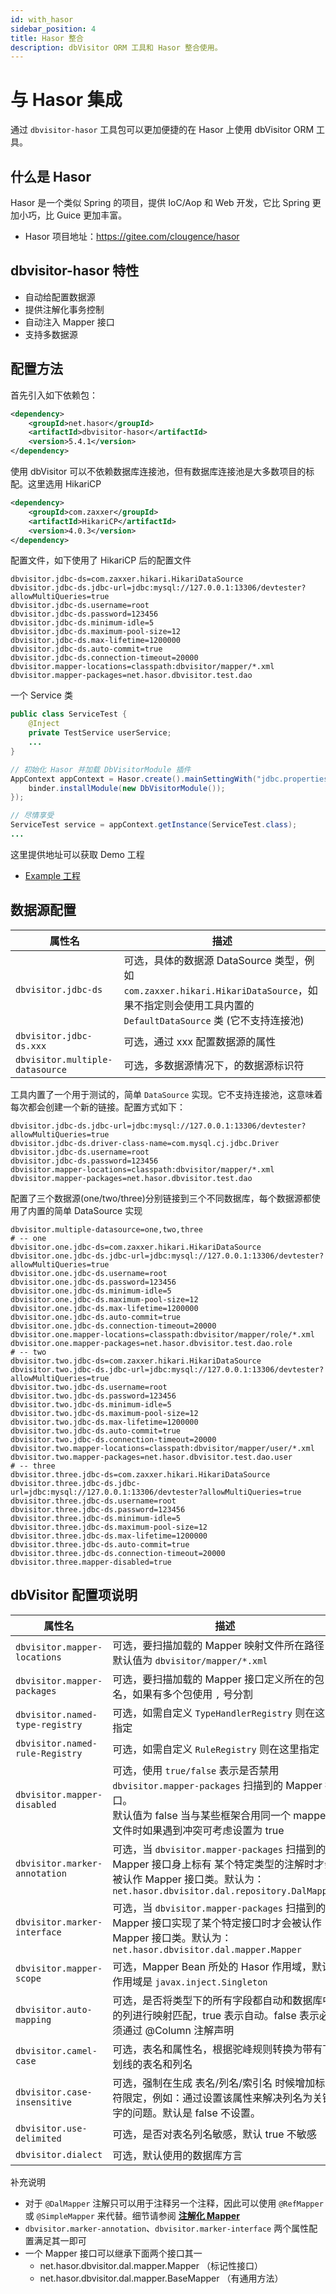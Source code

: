 ```yaml
---
id: with_hasor
sidebar_position: 4
title: Hasor 整合
description: dbVisitor ORM 工具和 Hasor 整合使用。
---
```

# 与 Hasor 集成

通过 `dbvisitor-hasor` 工具包可以更加便捷的在 Hasor 上使用 dbVisitor ORM 工具。

## 什么是 Hasor
Hasor 是一个类似 Spring 的项目，提供 IoC/Aop 和 Web 开发，它比 Spring 更加小巧，比 Guice 更加丰富。

- Hasor 项目地址：https://gitee.com/clougence/hasor

## dbvisitor-hasor 特性

- 自动给配置数据源
- 提供注解化事务控制
- 自动注入 Mapper 接口
- 支持多数据源

## 配置方法

首先引入如下依赖包：

```xml
<dependency>
    <groupId>net.hasor</groupId>
    <artifactId>dbvisitor-hasor</artifactId>
    <version>5.4.1</version>
</dependency>
```

使用 dbVisitor 可以不依赖数据库连接池，但有数据库连接池是大多数项目的标配。这里选用 HikariCP

```xml
<dependency>
    <groupId>com.zaxxer</groupId>
    <artifactId>HikariCP</artifactId>
    <version>4.0.3</version>
</dependency>
```

配置文件，如下使用了 HikariCP 后的配置文件

```properties
dbvisitor.jdbc-ds=com.zaxxer.hikari.HikariDataSource
dbvisitor.jdbc-ds.jdbc-url=jdbc:mysql://127.0.0.1:13306/devtester?allowMultiQueries=true
dbvisitor.jdbc-ds.username=root
dbvisitor.jdbc-ds.password=123456
dbvisitor.jdbc-ds.minimum-idle=5
dbvisitor.jdbc-ds.maximum-pool-size=12
dbvisitor.jdbc-ds.max-lifetime=1200000
dbvisitor.jdbc-ds.auto-commit=true
dbvisitor.jdbc-ds.connection-timeout=20000
dbvisitor.mapper-locations=classpath:dbvisitor/mapper/*.xml
dbvisitor.mapper-packages=net.hasor.dbvisitor.test.dao
```

一个 Service 类

```java
public class ServiceTest {
    @Inject
    private TestService userService;
    ...
}
```

```java
// 初始化 Hasor 并加载 DbVisitorModule 插件
AppContext appContext = Hasor.create().mainSettingWith("jdbc.properties").build(binder -> {
    binder.installModule(new DbVisitorModule());
});

// 尽情享受
ServiceTest service = appContext.getInstance(ServiceTest.class);
...
```

这里提供地址可以获取 Demo 工程

- [Example 工程](https://gitee.com/zycgit/dbvisitor/tree/main/dbvisitor-example/hasor/)

## 数据源配置

| 属性名                             | 描述                                                                                                                  |
|---------------------------------|---------------------------------------------------------------------------------------------------------------------|
| `dbvisitor.jdbc-ds`             | 可选，具体的数据源 DataSource 类型，例如 `com.zaxxer.hikari.HikariDataSource`，如果不指定则会使用工具内置的 `DefaultDataSource` 类 (它不支持连接池)      |
| `dbvisitor.jdbc-ds.xxx`         | 可选，通过 xxx 配置数据源的属性                                                                                                  |
| `dbvisitor.multiple-datasource` | 可选，多数据源情况下，的数据源标识符                                                                                                  |

工具内置了一个用于测试的，简单 `DataSource` 实现。它不支持连接池，这意味着每次都会创建一个新的链接。配置方式如下：

```properties
dbvisitor.jdbc-ds.jdbc-url=jdbc:mysql://127.0.0.1:13306/devtester?allowMultiQueries=true
dbvisitor.jdbc-ds.driver-class-name=com.mysql.cj.jdbc.Driver
dbvisitor.jdbc-ds.username=root
dbvisitor.jdbc-ds.password=123456
dbvisitor.mapper-locations=classpath:dbvisitor/mapper/*.xml
dbvisitor.mapper-packages=net.hasor.dbvisitor.test.dao
```

配置了三个数据源(one/two/three)分别链接到三个不同数据库，每个数据源都使用了内置的简单 DataSource 实现

```properties
dbvisitor.multiple-datasource=one,two,three
# -- one
dbvisitor.one.jdbc-ds=com.zaxxer.hikari.HikariDataSource
dbvisitor.one.jdbc-ds.jdbc-url=jdbc:mysql://127.0.0.1:13306/devtester?allowMultiQueries=true
dbvisitor.one.jdbc-ds.username=root
dbvisitor.one.jdbc-ds.password=123456
dbvisitor.one.jdbc-ds.minimum-idle=5
dbvisitor.one.jdbc-ds.maximum-pool-size=12
dbvisitor.one.jdbc-ds.max-lifetime=1200000
dbvisitor.one.jdbc-ds.auto-commit=true
dbvisitor.one.jdbc-ds.connection-timeout=20000
dbvisitor.one.mapper-locations=classpath:dbvisitor/mapper/role/*.xml
dbvisitor.one.mapper-packages=net.hasor.dbvisitor.test.dao.role
# -- two
dbvisitor.two.jdbc-ds=com.zaxxer.hikari.HikariDataSource
dbvisitor.two.jdbc-ds.jdbc-url=jdbc:mysql://127.0.0.1:13306/devtester?allowMultiQueries=true
dbvisitor.two.jdbc-ds.username=root
dbvisitor.two.jdbc-ds.password=123456
dbvisitor.two.jdbc-ds.minimum-idle=5
dbvisitor.two.jdbc-ds.maximum-pool-size=12
dbvisitor.two.jdbc-ds.max-lifetime=1200000
dbvisitor.two.jdbc-ds.auto-commit=true
dbvisitor.two.jdbc-ds.connection-timeout=20000
dbvisitor.two.mapper-locations=classpath:dbvisitor/mapper/user/*.xml
dbvisitor.two.mapper-packages=net.hasor.dbvisitor.test.dao.user
# -- three
dbvisitor.three.jdbc-ds=com.zaxxer.hikari.HikariDataSource
dbvisitor.three.jdbc-ds.jdbc-url=jdbc:mysql://127.0.0.1:13306/devtester?allowMultiQueries=true
dbvisitor.three.jdbc-ds.username=root
dbvisitor.three.jdbc-ds.password=123456
dbvisitor.three.jdbc-ds.minimum-idle=5
dbvisitor.three.jdbc-ds.maximum-pool-size=12
dbvisitor.three.jdbc-ds.max-lifetime=1200000
dbvisitor.three.jdbc-ds.auto-commit=true
dbvisitor.three.jdbc-ds.connection-timeout=20000
dbvisitor.three.mapper-disabled=true
```

## dbVisitor 配置项说明

| 属性名                             | 描述                                                                                                                                |
|---------------------------------|-----------------------------------------------------------------------------------------------------------------------------------|
| `dbvisitor.mapper-locations`    | 可选，要扫描加载的 Mapper 映射文件所在路径，默认值为 `dbvisitor/mapper/*.xml`                                                                           |
| `dbvisitor.mapper-packages`     | 可选，要扫描加载的 Mapper 接口定义所在的包名，如果有多个包使用 `,` 号分割                                                                                       |
| `dbvisitor.named-type-registry` | 可选，如需自定义 `TypeHandlerRegistry` 则在这里指定                                                                                             |
| `dbvisitor.named-rule-Registry` | 可选，如需自定义 `RuleRegistry` 则在这里指定                                                                                                    |
| `dbvisitor.mapper-disabled`     | 可选，使用 `true/false` 表示是否禁用 `dbvisitor.mapper-packages` 扫描到的 Mapper 接口。<br/>默认值为 false 当与某些框架合用同一个 mapper 文件时如果遇到冲突可考虑设置为 true      |
| `dbvisitor.marker-annotation`   | 可选，当 `dbvisitor.mapper-packages` 扫描到的 Mapper 接口身上标有 某个特定类型的注解时才会被认作 Mapper 接口类。默认为：`net.hasor.dbvisitor.dal.repository.DalMapper` |
| `dbvisitor.marker-interface`    | 可选，当 `dbvisitor.mapper-packages` 扫描到的 Mapper 接口实现了某个特定接口时才会被认作 Mapper 接口类。默认为：`net.hasor.dbvisitor.dal.mapper.Mapper`             |
| `dbvisitor.mapper-scope`        | 可选，Mapper Bean 所处的 Hasor 作用域，默认作用域是 `javax.inject.Singleton`                                                                      |
| `dbvisitor.auto-mapping`        | 可选，是否将类型下的所有字段都自动和数据库中的列进行映射匹配，true 表示自动。false 表示必须通过 @Column 注解声明                                                                |                                                                                                                         
| `dbvisitor.camel-case`          | 可选，表名和属性名，根据驼峰规则转换为带有下划线的表名和列名                                                                                                    |                                                                                                                        
| `dbvisitor.case-insensitive`    | 可选，强制在生成 表名/列名/索引名 时候增加标识符限定，例如：通过设置该属性来解决列名为关键字的问题。默认是 false 不设置。                                                                |                                                                                                                               
| `dbvisitor.use-delimited`       | 可选，是否对表名列名敏感，默认 true 不敏感                                                                                                          |                                                                                                                               
| `dbvisitor.dialect`             | 可选，默认使用的数据库方言                                                                                                                     |

补充说明
- 对于 `@DalMapper` 注解只可以用于注释另一个注释，因此可以使用 `@RefMapper` 或 `@SimpleMapper` 来代替。细节请参阅 **[注解化 Mapper](../dal/anno-mapper.mdx)**
- `dbvisitor.marker-annotation`、`dbvisitor.marker-interface` 两个属性配置满足其一即可
- 一个 Mapper 接口可以继承下面两个接口其一
    - net.hasor.dbvisitor.dal.mapper.Mapper （标记性接口）
    - net.hasor.dbvisitor.dal.mapper.BaseMapper （有通用方法）
